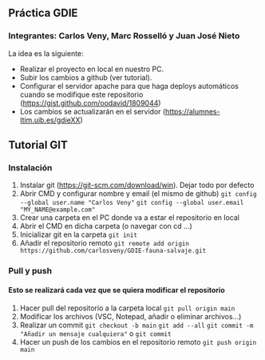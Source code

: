 ## Práctica GDIE
### Integrantes: Carlos Veny, Marc Rosselló y Juan José Nieto
La idea es la siguiente:
- Realizar el proyecto en local en nuestro PC.
- Subir los cambios a github (ver tutorial).
- Configurar el servidor apache para que haga deploys automáticos cuando se modifique este repositorio (https://gist.github.com/oodavid/1809044)
- Los cambios se actualizarán en el servidor (https://alumnes-ltim.uib.es/gdieXX)

## Tutorial GIT
### Instalación
1. Instalar git (https://git-scm.com/download/win). Dejar todo por defecto
2. Abrir CMD y configurar nombre y email (el mismo de github)
`git config --global user.name "Carlos Veny"`
`git config --global user.email "MY_NAME@example.com"`
3. Crear una carpeta en el PC donde va a estar el repositorio en local
4. Abrir el CMD en dicha carpeta (o navegar con cd ...)
5. Inicializar git en la carpeta
`git init`
6. Añadir el repositorio remoto
`git remote add origin https://github.com/carlosveny/GDIE-fauna-salvaje.git`
### Pull y push
#### Esto se realizará cada vez que se quiera modificar el repositorio
1. Hacer pull del repositorio a la carpeta local
`git pull origin main`
2. Modificar los archivos (VSC, Notepad, añadir o eliminar archivos...)
3. Realizar un commit
`git checkout -b main`
`git add --all`
`git commit -m "Añadir un mensaje cualquiera"` o `git commit`
4. Hacer un push de los cambios en el repositorio remoto
`git push origin main`